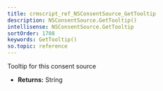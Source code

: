 ```yaml
---
title: crmscript_ref_NSConsentSource_GetTooltip
description: NSConsentSource.GetTooltip()
intellisense: NSConsentSource.GetTooltip
sortOrder: 1708
keywords: GetTooltip()
so.topic: reference
---
```



Tooltip for this consent source



* **Returns:** String


